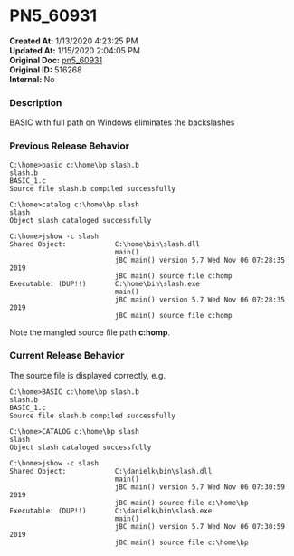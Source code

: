# PN5_60931

**Created At:** 1/13/2020 4:23:25 PM  
**Updated At:** 1/15/2020 2:04:05 PM  
**Original Doc:** [pn5_60931](https://docs.jbase.com/88391-5-7-6-release-notes/pn5_60931)  
**Original ID:** 516268  
**Internal:** No  


### Description

BASIC with full path on Windows eliminates the backslashes



### Previous Release Behavior

```
C:\home>basic c:\home\bp slash.b
slash.b
BASIC_1.c
Source file slash.b compiled successfully

C:\home>catalog c:\home\bp slash
slash
Object slash cataloged successfully

C:\home>jshow -c slash
Shared Object:            C:\home\bin\slash.dll
                          main()
                          jBC main() version 5.7 Wed Nov 06 07:28:35 2019
                          jBC main() source file c:homp
Executable: (DUP!!)       C:\home\bin\slash.exe
                          main()
                          jBC main() version 5.7 Wed Nov 06 07:28:35 2019
                          jBC main() source file c:homp
```

Note the mangled source file path **c:homp**.



### Current Release Behavior

The source file is displayed correctly, e.g.

```
C:\home>BASIC c:\home\bp slash.b
slash.b
BASIC_1.c
Source file slash.b compiled successfully

C:\home>CATALOG c:\home\bp slash
slash
Object slash cataloged successfully

C:\home>jshow -c slash
Shared Object:            C:\danielk\bin\slash.dll
                          main()
                          jBC main() version 5.7 Wed Nov 06 07:30:59 2019
                          jBC main() source file c:\home\bp
Executable: (DUP!!)       C:\danielk\bin\slash.exe
                          main()
                          jBC main() version 5.7 Wed Nov 06 07:30:59 2019
                          jBC main() source file c:\home\bp
```





### 

